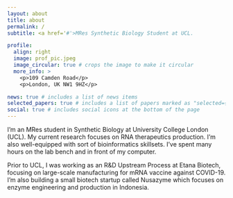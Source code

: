 ```yaml
---
layout: about
title: about
permalink: /
subtitle: <a href='#'>MRes Synthetic Biology Student at UCL.

profile:
  align: right
  image: prof_pic.jpeg
  image_circular: true # crops the image to make it circular
  more_info: >
    <p>109 Camden Road</p>
    <p>London, UK NW1 9HZ</p>

news: true # includes a list of news items
selected_papers: true # includes a list of papers marked as "selected={true}"
social: true # includes social icons at the bottom of the page
---
```


I’m an MRes student in Synthetic Biology at University College London (UCL). My current research focuses on RNA therapeutics production. I’m also well-equipped with sort of bioinformatics skillsets. I’ve spent many hours on the lab bench and in front of my computer.

Prior to UCL, I was working as an R&D Upstream Process at Etana Biotech, focusing on large-scale manufacturing for mRNA vaccine against COVID-19. I’m also building a small biotech startup called Nusazyme which focuses on enzyme engineering and production in Indonesia.
